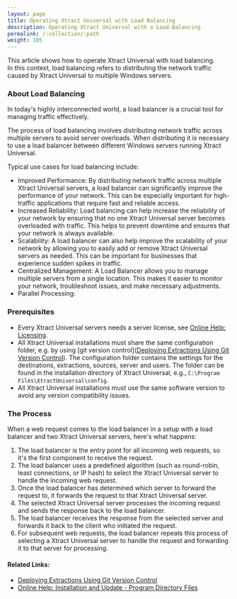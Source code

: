 ```yaml
---
layout: page
title: Operating Xtract Universal with Load Balancing
description: Operating Xtract Universal with a Load-Balancing
permalink: /:collection/:path
weight: 105
---
```


This article shows how to operate Xtract Universal with load balancing.<br>
In this context, load balancing refers to distributing the network traffic caused by Xtract Universal to multiple Windows servers.

### About Load Balancing

In today's highly interconnected world, a load balancer is a crucial tool for managing traffic effectively. 


The process of load balancing involves distributing network traffic across multiple servers to avoid server overloads. 
When distributing it is necessary to use a load balancer between different Windows servers running Xtract Universal.

Typical use cases for load balancing include:
- Improved Performance: By distributing network traffic across multiple Xtract Universal servers, a load balancer can significantly improve the performance of your network. 
This can be especially important for high-traffic applications that require fast and reliable access.
- Increased Reliability: Load balancing can help increase the reliability of your network by ensuring that no one Xtract Universal server becomes overloaded with traffic. 
This helps to prevent downtime and ensures that your network is always available.
- Scalability: A load balancer can also help improve the scalability of your network by allowing you to easily add or remove Xtract Universal servers as needed. 
This can be important for businesses that experience sudden spikes in traffic.
- Centralized Management: A Load Balancer allows you to manage multiple servers from a single location. 
This makes it easier to monitor your network, troubleshoot issues, and make necessary adjustments.
- Parallel Processing: 


### Prerequisites

- Every Xtract Universal servers needs a server license, see [Online Help: Licensing](https://help.theobald-software.com/en/xtract-universal/introduction/license).
- All Xtract Universal installations must share the same configuration folder, e.g. by using [git version control]([Deploying Extractions Using Git Version Control](https://kb.theobald-software.com/xtract-universal/deploying-extractions-using-Git-version-control)). 
The configuration folder contains the settings for the destinations, extractions, sources, server and users. The folder can be found in the installation directory of Xtract Universal, e.g., `C:\Program Files\XtractUniversal\config`.
- All Xtract Universal installations must use the same software version to avoid any version compatibility issues.

### The Process

When a web request comes to the load balancer in a setup with a load balancer and two Xtract Universal servers, here's what happens:
1.	The load balancer is the entry point for all incoming web requests, so it's the first component to receive the request.
2.	The load balancer uses a predefined algorithm (such as round-robin, least connections, or IP hash) to select the Xtract Universal server to handle the incoming web request.
3.	Once the load balancer has determined which server to forward the request to, it forwards the request to that Xtract Universal server.
4.	The selected Xtract Universal server processes the incoming request and sends the response back to the load balancer.
5.	The load balancer receives the response from the selected server and forwards it back to the client who initiated the request.
6.	For subsequent web requests, the load balancer repeats this process of selecting a Xtract Universal server to handle the request and forwarding it to that server for processing.


#### Related Links:
- [Deploying Extractions Using Git Version Control](https://kb.theobald-software.com/xtract-universal/deploying-extractions-using-Git-version-control)
- [Online Help: Installation and Update - Program Directory Files](https://help.theobald-software.com/en/xtract-universal/introduction/installation-and-update#program-directory-files)